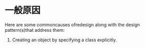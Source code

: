 # 一般原因
Here are some commoncauses ofredesign along with the design pattern(s)that address them:

1. Creating an object by specifying a class explicitly.
